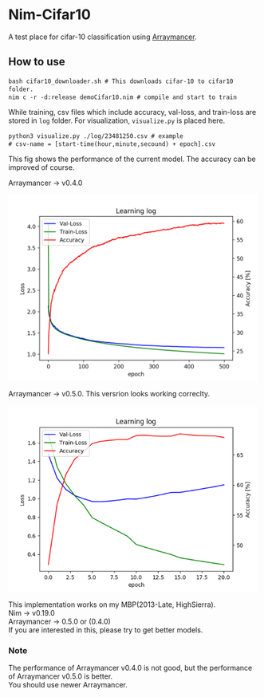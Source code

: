# Nim-Cifar10

A test place for cifar-10 classification using [Arraymancer](https://github.com/mratsim/Arraymancer).

## How to use   
```
bash cifar10_downloader.sh # This downloads cifar-10 to cifar10 folder.
nim c -r -d:release demoCifar10.nim # compile and start to train
```

While training, csv files which include accuracy, val-loss, and train-loss are stored in ``` log ``` folder. For visualization, ``` visualize.py ``` is placed here.   
```
python3 visualize.py ./log/23481250.csv # example
# csv-name = [start-time(hour,minute,secound) + epoch].csv
```
This fig shows the performance of the current model. The accuracy can be improved of course.     

Arraymancer -> v0.4.0

<img src="https://github.com/cashiwamochi/nim_dl/blob/master/img/fig040.png" width="500">

Arraymancer -> v0.5.0. This versrion looks working correclty.

<img src="https://github.com/cashiwamochi/nim_dl/blob/master/img/fig050.png" width="500">


This implementation works on my MBP(2013-Late, HighSierra).   
Nim -> v0.19.0   
Arraymancer -> 0.5.0 or (0.4.0)   
If you are interested in this, please try to get better models.

### Note
The performance of Arraymancer v0.4.0 is not good, but the performance of Arraymancer v0.5.0 is better.    
You should use newer Arraymancer.
